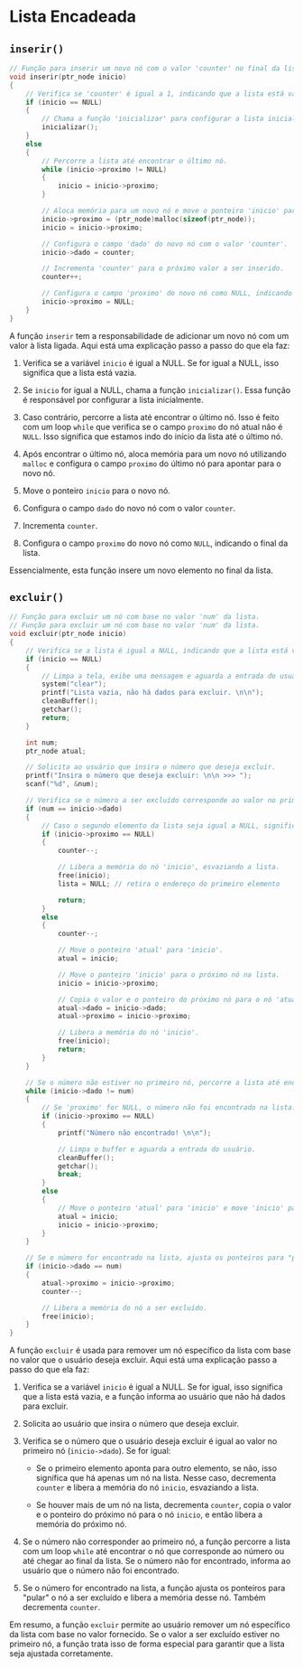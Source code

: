 # Lista Encadeada

## `inserir()`

```c
// Função para inserir um novo nó com o valor 'counter' no final da lista.
void inserir(ptr_node inicio)
{
    // Verifica se 'counter' é igual a 1, indicando que a lista está vazia ou não inicializada.
    if (inicio == NULL)
    {
        // Chama a função 'inicializar' para configurar a lista inicialmente.
        inicializar();
    }
    else
    {
        // Percorre a lista até encontrar o último nó.
        while (inicio->proximo != NULL)
        {
            inicio = inicio->proximo;
        }

        // Aloca memória para um novo nó e move o ponteiro 'inicio' para esse nó.
        inicio->proximo = (ptr_node)malloc(sizeof(ptr_node));
        inicio = inicio->proximo;

        // Configura o campo 'dado' do novo nó com o valor 'counter'.
        inicio->dado = counter;

        // Incrementa 'counter' para o próximo valor a ser inserido.
        counter++;

        // Configura o campo 'proximo' do novo nó como NULL, indicando o final da lista.
        inicio->proximo = NULL;
    }
}
```

A função `inserir` tem a responsabilidade de adicionar um novo nó com um valor à lista ligada. Aqui está uma explicação passo a passo do que ela faz:

1. Verifica se a variável `inicio` é igual a NULL. Se for igual a NULL, isso significa que a lista está vazia.

2. Se `inicio` for igual a NULL, chama a função `inicializar()`. Essa função é responsável por configurar a lista inicialmente.

3. Caso contrário, percorre a lista até encontrar o último nó. Isso é feito com um loop `while` que verifica se o campo `proximo` do nó atual não é `NULL`. Isso significa que estamos indo do início da lista até o último nó.

4. Após encontrar o último nó, aloca memória para um novo nó utilizando `malloc` e configura o campo `proximo` do último nó para apontar para o novo nó.

5. Move o ponteiro `inicio` para o novo nó.

6. Configura o campo `dado` do novo nó com o valor `counter`.

7. Incrementa `counter`.

8. Configura o campo `proximo` do novo nó como `NULL`, indicando o final da lista.

Essencialmente, esta função insere um novo elemento no final da lista.

## `excluir()`
```c
// Função para excluir um nó com base no valor 'num' da lista.
// Função para excluir um nó com base no valor 'num' da lista.
void excluir(ptr_node inicio)
{
    // Verifica se a lista é igual a NULL, indicando que a lista está vazia.
    if (inicio == NULL)
    {
        // Limpa a tela, exibe uma mensagem e aguarda a entrada do usuário.
        system("clear");
        printf("Lista vazia, não há dados para excluir. \n\n");
        cleanBuffer();
        getchar();
        return;
    }

    int num;
    ptr_node atual;

    // Solicita ao usuário que insira o número que deseja excluir.
    printf("Insira o número que deseja excluir: \n\n >>> ");
    scanf("%d", &num);

    // Verifica se o número a ser excluído corresponde ao valor no primeiro nó da lista.
    if (num == inicio->dado)
    {
        // Caso o segundo elemento da lista seja igual a NULL, significa que há apenas um nó na lista.
        if (inicio->proximo == NULL)
        {
            counter--;

            // Libera a memória do nó 'inicio', esvaziando a lista.
            free(inicio);
            lista = NULL; // retira o endereço do primeiro elemento

            return;
        }
        else
        {
            counter--;

            // Move o ponteiro 'atual' para 'inicio'.
            atual = inicio;

            // Move o ponteiro 'inicio' para o próximo nó na lista.
            inicio = inicio->proximo;

            // Copia o valor e o ponteiro do próximo nó para o nó 'atual'.
            atual->dado = inicio->dado;
            atual->proximo = inicio->proximo;

            // Libera a memória do nó 'inicio'.
            free(inicio);
            return;
        }
    }

    // Se o número não estiver no primeiro nó, percorre a lista até encontrá-lo ou chegar ao final.
    while (inicio->dado != num)
    {   
        // Se 'proximo' for NULL, o número não foi encontrado na lista.
        if (inicio->proximo == NULL)
        {
            printf("Número não encontrado! \n\n");

            // Limpa o buffer e aguarda a entrada do usuário.
            cleanBuffer();
            getchar();
            break;
        }
        else
        {
            // Move o ponteiro 'atual' para 'inicio' e move 'inicio' para o próximo nó.
            atual = inicio;
            inicio = inicio->proximo;
        }
    }

    // Se o número for encontrado na lista, ajusta os ponteiros para "pular" o nó a ser excluído e libera sua memória.
    if (inicio->dado == num)
    {
        atual->proximo = inicio->proximo;
        counter--;

        // Libera a memória do nó a ser excluído.
        free(inicio);
    }
}
```

A função `excluir` é usada para remover um nó específico da lista com base no valor que o usuário deseja excluir. Aqui está uma explicação passo a passo do que ela faz:

1. Verifica se a variável `inicio` é igual a NULL. Se for igual, isso significa que a lista está vazia, e a função informa ao usuário que não há dados para excluir.

2. Solicita ao usuário que insira o número que deseja excluir.

3. Verifica se o número que o usuário deseja excluir é igual ao valor no primeiro nó (`inicio->dado`). Se for igual:

   - Se o primeiro elemento aponta para outro elemento, se não, isso significa que há apenas um nó na lista. Nesse caso, decrementa `counter` e libera a memória do nó `inicio`, esvaziando a lista.

   - Se houver mais de um nó na lista, decrementa `counter`, copia o valor e o ponteiro do próximo nó para o nó `inicio`, e então libera a memória do próximo nó.

4. Se o número não corresponder ao primeiro nó, a função percorre a lista com um loop `while` até encontrar o nó que corresponde ao número ou até chegar ao final da lista. Se o número não for encontrado, informa ao usuário que o número não foi encontrado.

5. Se o número for encontrado na lista, a função ajusta os ponteiros para "pular" o nó a ser excluído e libera a memória desse nó. Também decrementa `counter`.

Em resumo, a função `excluir` permite ao usuário remover um nó específico da lista com base no valor fornecido. Se o valor a ser excluído estiver no primeiro nó, a função trata isso de forma especial para garantir que a lista seja ajustada corretamente.